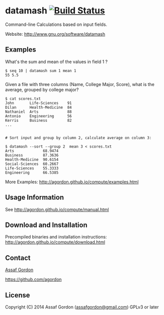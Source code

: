 # datamash  [![Build Status](https://travis-ci.org/agordon/datamash.png?branch=master)](https://travis-ci.org/agordon/datamash)

Command-line Calculations based on input fields.

Website: <http://www.gnu.org/software/datamash>



## Examples

What's the sum and mean of the values in field 1 ?

    $ seq 10 | datamash sum 1 mean 1
    55 5.5

Given a file with three columns (Name, College Major, Score),
what is the average, grouped by college major?

    $ cat scores.txt
    John       Life-Sciences    91
    Dilan      Health-Medicine  84
    Nathaniel  Arts             88
    Antonio    Engineering      56
    Kerris     Business         82
    ...


    # Sort input and group by column 2, calculate average on column 3:

    $ datamash --sort --group 2  mean 3 < scores.txt
    Arts             68.9474
    Business         87.3636
    Health-Medicine  90.6154
    Social-Sciences  60.2667
    Life-Sciences    55.3333
    Engineering      66.5385

More Examples: <http://agordon.github.io/compute/examples.html>


## Usage Information

See <http://agordon.github.io/compute/manual.html>


## Download and Installation

Precompiled binaries and installation instructions:
<http://agordon.github.io/compute/download.html>



## Contact

[Assaf Gordon](assafgordon@gmail.com)

<https://github.com/agordon>



## License

Copyright (C) 2014 Assaf Gordon (assafgordon@gmail.com)
GPLv3 or later
